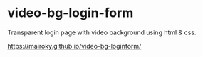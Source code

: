 # video-bg-login-form
Transparent login page with video background using html &amp; css. 

https://mairoky.github.io/video-bg-loginform/
